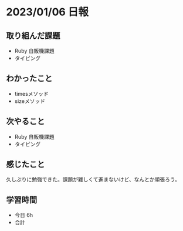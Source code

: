 # 2023/01/06 日報

## 取り組んだ課題
- Ruby 自販機課題
- タイピング

## わかったこと
- timesメソッド
- sizeメソッド

## 次やること
- Ruby 自販機課題
- タイピング

## 感じたこと
久しぶりに勉強できた。課題が難しくて進まないけど、なんとか頑張ろう。

## 学習時間
- 今日 6h
- 合計 
